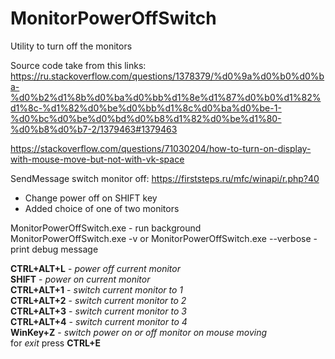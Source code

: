 # MonitorPowerOffSwitch
Utility to turn off the monitors

Source code take from this links:
https://ru.stackoverflow.com/questions/1378379/%d0%9a%d0%b0%d0%ba-%d0%b2%d1%8b%d0%ba%d0%bb%d1%8e%d1%87%d0%b0%d1%82%d1%8c-%d1%82%d0%be%d0%bb%d1%8c%d0%ba%d0%be-1-%d0%bc%d0%be%d0%bd%d0%b8%d1%82%d0%be%d1%80-%d0%b8%d0%b7-2/1379463#1379463

https://stackoverflow.com/questions/71030204/how-to-turn-on-display-with-mouse-move-but-not-with-vk-space

SendMessage switch monitor off:
https://firststeps.ru/mfc/winapi/r.php?40

- Change power off on SHIFT key
- Added choice of one of two monitors

MonitorPowerOffSwitch.exe - run background <br />
MonitorPowerOffSwitch.exe -v or MonitorPowerOffSwitch.exe --verbose - print debug message <br />

**CTRL+ALT+L** - _power off current monitor_ <br />
**SHIFT** - _power on current monitor_ <br />
**CTRL+ALT+1** - _switch current monitor to 1_ <br />
**CTRL+ALT+2** - _switch current monitor to 2_ <br />
**CTRL+ALT+3** - _switch current monitor to 3_ <br />
**CTRL+ALT+4** - _switch current monitor to 4_ <br />
**WinKey+Z** - _switch power on or off monitor on mouse moving_ <br />
for _exit_ press **CTRL+E** <br />
